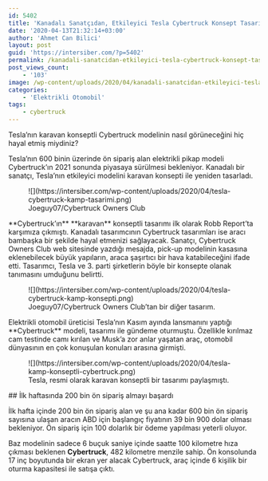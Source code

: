 ```yaml
---
id: 5402
title: 'Kanadalı Sanatçıdan, Etkileyici Tesla Cybertruck Konsept Tasarımları'
date: '2020-04-13T21:32:14+03:00'
author: 'Ahmet Can Bilici'
layout: post
guid: 'https://intersiber.com/?p=5402'
permalink: /kanadali-sanatcidan-etkileyici-tesla-cybertruck-konsept-tasarimlari/
post_views_count:
    - '103'
image: /wp-content/uploads/2020/04/kanadali-sanatcidan-etkileyici-tesla-cybertruck-konsep-tasarimlari.png
categories:
    - 'Elektrikli Otomobil'
tags:
    - cybertruck
---
```


Tesla’nın karavan konseptli Cybertruck modelinin nasıl görüneceğini hiç hayal etmiş miydiniz?

Tesla’nın 600 binin üzerinde ön sipariş alan elektrikli pikap modeli Cybertruck’ın 2021 sonunda piyasaya sürülmesi bekleniyor. Kanadalı bir sanatçı, Tesla’nın etkileyici modelini karavan konsepti ile yeniden tasarladı.

<figure class="wp-block-image size-large">![](https://intersiber.com/wp-content/uploads/2020/04/tesla-cybertruck-kamp-tasarimi.png)<figcaption>Joeguy07/Cybertruck Owners Club</figcaption></figure>**Cybertruck’ın** **karavan** konseptli tasarımı ilk olarak Robb Report’ta karşımıza çıkmıştı. Kanadalı tasarımcının Cybertruck tasarımları ise aracı bambaşka bir şekilde hayal etmenizi sağlayacak. Sanatçı, Cybertruck Owners Club web sitesinde yazdığı mesajda, pick-up modelinin kasasına eklenebilecek büyük yapıların, araca şaşırtıcı bir hava katabileceğini ifade etti. Tasarımcı, Tesla ve 3. parti şirketlerin böyle bir konsepte olanak tanımasını umduğunu belirtti.

<figure class="wp-block-image size-large">![](https://intersiber.com/wp-content/uploads/2020/04/tesla-cybertruck-kamp-konsepti.png)<figcaption>Joeguy07/Cybertruck Owners Club’tan bir diğer tasarım.</figcaption></figure>Elektrikli otomobil üreticisi Tesla’nın Kasım ayında lansmanını yaptığı **Cybertruck** modeli, tasarımı ile gündeme oturmuştu. Özellikle kırılmaz cam testinde camı kırılan ve Musk’a zor anlar yaşatan araç, otomobil dünyasının en çok konuşulan konuları arasına girmişti.

<figure class="wp-block-image size-large">![](https://intersiber.com/wp-content/uploads/2020/04/tesla-kamp-konseptli-cybertruck.png)<figcaption>Tesla, resmi olarak karavan konseptli bir tasarımı paylaşmıştı.</figcaption></figure>## İlk haftasında 200 bin ön sipariş almayı başardı

İlk hafta içinde 200 bin ön sipariş alan ve şu ana kadar 600 bin ön sipariş sayısına ulaşan aracın ABD için başlangıç fiyatının 39 bin 900 dolar olması bekleniyor. Ön sipariş için 100 dolarlık bir ödeme yapılması yeterli oluyor.

Baz modelinin sadece 6 buçuk saniye içinde saatte 100 kilometre hıza çıkması beklenen **Cybertruck**, 482 kilometre menzile sahip. Ön konsolunda 17 inç boyutunda bir ekran yer alacak Cybertruck, araç içinde 6 kişilik bir oturma kapasitesi ile satışa çıktı.